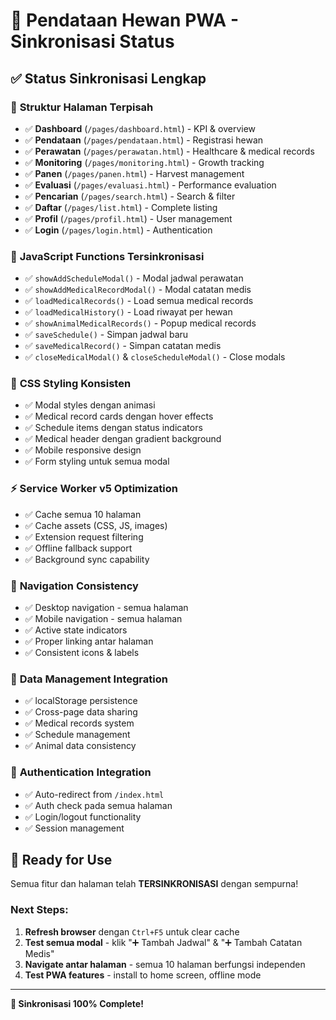# 🐾 Pendataan Hewan PWA - Sinkronisasi Status

## ✅ Status Sinkronisasi Lengkap

### 📱 **Struktur Halaman Terpisah**
- ✅ **Dashboard** (`/pages/dashboard.html`) - KPI & overview
- ✅ **Pendataan** (`/pages/pendataan.html`) - Registrasi hewan
- ✅ **Perawatan** (`/pages/perawatan.html`) - Healthcare & medical records  
- ✅ **Monitoring** (`/pages/monitoring.html`) - Growth tracking
- ✅ **Panen** (`/pages/panen.html`) - Harvest management
- ✅ **Evaluasi** (`/pages/evaluasi.html`) - Performance evaluation
- ✅ **Pencarian** (`/pages/search.html`) - Search & filter
- ✅ **Daftar** (`/pages/list.html`) - Complete listing
- ✅ **Profil** (`/pages/profil.html`) - User management
- ✅ **Login** (`/pages/login.html`) - Authentication

### 🔧 **JavaScript Functions Tersinkronisasi**
- ✅ `showAddScheduleModal()` - Modal jadwal perawatan
- ✅ `showAddMedicalRecordModal()` - Modal catatan medis
- ✅ `loadMedicalRecords()` - Load semua medical records
- ✅ `loadMedicalHistory()` - Load riwayat per hewan
- ✅ `showAnimalMedicalRecords()` - Popup medical records
- ✅ `saveSchedule()` - Simpan jadwal baru
- ✅ `saveMedicalRecord()` - Simpan catatan medis
- ✅ `closeMedicalModal()` & `closeScheduleModal()` - Close modals

### 🎨 **CSS Styling Konsisten**
- ✅ Modal styles dengan animasi
- ✅ Medical record cards dengan hover effects
- ✅ Schedule items dengan status indicators
- ✅ Medical header dengan gradient background
- ✅ Mobile responsive design
- ✅ Form styling untuk semua modal

### ⚡ **Service Worker v5 Optimization**
- ✅ Cache semua 10 halaman 
- ✅ Cache assets (CSS, JS, images)
- ✅ Extension request filtering
- ✅ Offline fallback support
- ✅ Background sync capability

### 🔗 **Navigation Consistency**
- ✅ Desktop navigation - semua halaman
- ✅ Mobile navigation - semua halaman  
- ✅ Active state indicators
- ✅ Proper linking antar halaman
- ✅ Consistent icons & labels

### 💾 **Data Management Integration**
- ✅ localStorage persistence
- ✅ Cross-page data sharing
- ✅ Medical records system
- ✅ Schedule management
- ✅ Animal data consistency

### 🔐 **Authentication Integration**
- ✅ Auto-redirect from `/index.html`
- ✅ Auth check pada semua halaman
- ✅ Login/logout functionality
- ✅ Session management

## 🚀 **Ready for Use**

Semua fitur dan halaman telah **TERSINKRONISASI** dengan sempurna!

### Next Steps:
1. **Refresh browser** dengan `Ctrl+F5` untuk clear cache
2. **Test semua modal** - klik "➕ Tambah Jadwal" & "➕ Tambah Catatan Medis"
3. **Navigate antar halaman** - semua 10 halaman berfungsi independen
4. **Test PWA features** - install to home screen, offline mode

---
**🎉 Sinkronisasi 100% Complete!**